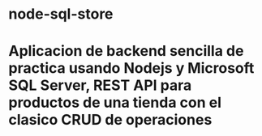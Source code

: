﻿# node-sql-store
# Aplicacion de backend sencilla de practica usando Nodejs y Microsoft SQL Server,  REST API para productos de una tienda con el clasico CRUD de operaciones 
